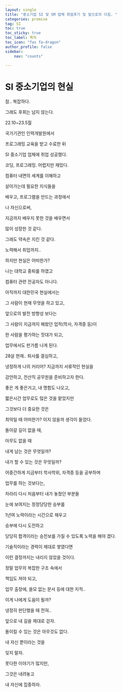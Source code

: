 ```yaml
---
layout: single
title: "중소기업 SI 및 SM 업체 취업후기 및 앞으로의 다짐. "
categories: promise
tag: SI
toc: true
toc_sticky: true
toc_label: 목차
toc_icon: "fas fa-dragon"
author_profile: false
sidebar:
    nav: "counts"

---
```




# SI 중소기업의 현실



참.. 복잡하다. 

그래도 후회는 남지 않는다.

22.10~23.5월 

국가기관인 인력개발원에서

프로그래밍 교육을 받고 수료한 뒤

SI 중소기업 업체에 취업 성공했다.



코딩, 프로그래밍. 어렵지만 재밌다.

컴퓨터 내면의 세계를 이해하고

살아가는데 필요한 지식들을

배우고, 프로그램을 만드는 과정에서

나 자신으로써, 

지금까지 배우지 못한 것을 배우면서

많이 성장한 것 같다.



그래도 약속은 지킨 것 같다.

노력해서 취업까지..

하지만 현실은 어떠한가?



나는 대학교 중퇴를 하였고

컴퓨터 관련 전공자도 아니다.



아직까지 대한민국 현실에서는

그 사람이 현재 무엇을 하고 있고,

앞으로의 발전 방향성 보다는



그 사람이 지금까지 해왔던 업적(학사, 자격증 등)이

한 사람을 평가하는 잣대가 되고, 

업무에서도 판가름 나게 된다.

 

28살 현재.. 퇴사를 결심하고,

냉정하게 나의 커리어? 지금까지 서류적인 현실을

감안하고, 전산직 공무원을 준비하고자 한다.



좋은 게 좋은거고, 내 명함도 나오고,

짧은시간 업무로도 많은 것을 맡았지만

그것보다 더 중요한 것은

최악일 때 어떠한가? 이지 않을까 생각이 들었다.



돌아갈 길이 없을 때,

아무도 없을 때

내게 남는 것은 무엇일까?

내가 할 수 있는 것은 무엇일까?

어중간하게 지금부터 학사학위, 자격증 등을 공부하며

업무를 하는 것보다는,

차라리 다시 처음부터 내가 놓쳤던 부분들

눈에 보여지는 정정당당한 승부를

1년여 노력이라는 시간으로 채우고

승부에 다시 도전하고

당당히 합격이라는 승전보를 가질 수 있도록 노력을 해야 겠다.



기술직이라는 경력이 제대로 쌓였다면

이런 결정까지는 내리지 않았을 것이다.

정말 업무의 복잡한 구조 속에서

책임도 져야 되고, 

업무 출장에, 쓸모 없는 문서 등에 대한 지적..

이게 나에게 도움이 될까?

냉정히 판단했을 때 전혀..



앞으로 내 길을 제대로 걷자.

돌이킬 수 있는 것은 아무것도 없다.

내 자신 뿐이라는 것을

잊지 말자.



못다한 이야기가 많지만,

그것은 내려놓고

내 자신에 집중하자.

